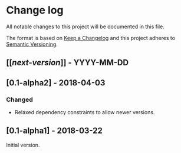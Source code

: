 # Change log
All notable changes to this project will be documented in this file.

The format is based on [Keep a Changelog](http://keepachangelog.com/)
and this project adheres to [Semantic Versioning](http://semver.org/).

## [[*next-version*]] - YYYY-MM-DD

## [0.1-alpha2] - 2018-04-03
### Changed
- Relaxed dependency constraints to allow newer versions.

## [0.1-alpha1] - 2018-03-22
Initial version.
